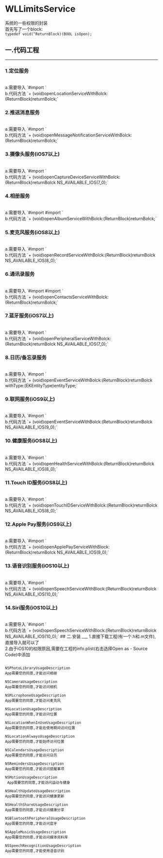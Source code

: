 # WLLimitsService
系统的一些权限的封装<br/>
首先写了一个block:<br/> 
`
typedef void(^ReturnBlock)(BOOL isOpen);
`
## 一.代码工程
___
### 1.定位服务
<br/>
a.需要导入 `#import <CoreLocation/CoreLocation.h>`<br/>
b.代码方法 `+ (void)openLocationServiceWithBolck:(ReturnBlock)returnBolck;`

### 2.推送消息服务
<br/>
a.需要导入 `#import <UserNotifications/UserNotifications.h>`<br/>
b.代码方法 `+ (void)openMessageNotificationServiceWithBolck:(ReturnBlock)returnBolck;`

### 3.摄像头服务(iOS7以上)
<br/>
a.需要导入 `#import <AVFoundation/AVFoundation.h>`<br/>
b.代码方法 `+ (void)openCaptureDeviceServiceWithBolck:(ReturnBlock)returnBolck NS_AVAILABLE_IOS(7_0);`

### 4.相册服务
<br/>
a.需要导入 `#import <Photos/Photos.h>#import <AssetsLibrary/AssetsLibrary.h>`<br/>
b.代码方法 `+ (void)openAlbumServiceWithBolck:(ReturnBlock)returnBolck;`

### 5.麦克风服务(iOS8以上)
<br/>
a.需要导入 `#import <AVFoundation/AVFoundation.h>`<br/>
b.代码方法 `+ (void)openRecordServiceWithBolck:(ReturnBlock)returnBolck NS_AVAILABLE_IOS(8_0);`

### 6.通讯录服务
<br/>
a.需要导入 `#import <AddressBook/AddressBook.h>#import <Contacts/Contacts.h>`<br/>
b.代码方法 `+ (void)openContactsServiceWithBolck:(ReturnBlock)returnBolck;`

### 7.蓝牙服务(iOS7以上)
<br/>
a.需要导入 `#import <CoreBluetooth/CoreBluetooth.h>`<br/>
b.代码方法 `+ (void)openPeripheralServiceWithBolck:(ReturnBlock)returnBolck NS_AVAILABLE_IOS(7_0);`

### 8.日历/备忘录服务
<br/>
a.需要导入 `#import <EventKit/EventKit.h>`<br/>
b.代码方法 `+ (void)openEventServiceWithBolck:(ReturnBlock)returnBolck withType:(EKEntityType)entityType;`

### 9.联网服务(iOS9以上)
<br/>
a.需要导入 `#import <CoreTelephony/CTCellularData.h>`<br/>
b.代码方法 `+ (void)openEventServiceWithBolck:(ReturnBlock)returnBolck NS_AVAILABLE_IOS(9_0);`

### 10.健康服务(iOS8以上)
<br/>
a.需要导入 `#import <HealthKit/HealthKit.h>`<br/>
b.代码方法 `+ (void)openHealthServiceWithBolck:(ReturnBlock)returnBolck NS_AVAILABLE_IOS(8_0);`

### 11.Touch ID服务(iOS8以上)
<br/>
a.需要导入 `#import <LocalAuthentication/LocalAuthentication.h>`<br/>
b.代码方法 `+ (void)openTouchIDServiceWithBolck:(ReturnBlock)returnBolck NS_AVAILABLE_IOS(8_0);`

### 12.Apple Pay服务(iOS9以上)
<br/>
a.需要导入 `#import <PassKit/PassKit.h>`<br/>
b.代码方法 `+ (void)openApplePayServiceWithBlock:(ReturnBlock)returnBolck NS_AVAILABLE_IOS(9_0);`

### 13.语音识别服务(iOS10以上)
<br/>
a.需要导入 `#import <Speech/Speech.h>`<br/>
b.代码方法 `+ (void)openSpeechServiceWithBlock:(ReturnBlock)returnBolck NS_AVAILABLE_IOS(10_0);`

### 14.Siri服务(iOS10以上)
<br/>
a.需要导入 `#import <Speech/Speech.h>`<br/>
b.代码方法 `+ (void)openSpeechServiceWithBlock:(ReturnBlock)returnBolck NS_AVAILABLE_IOS(10_0);`
## 二.安装
___
1.直接下载工程(有一个.h和.m文件),直接导入就可以了<br/>
2.由于iOS10的权限原因,需要在工程的info.plist(右击选择Open as - Source Code)中添加<br/>
<code>
<!-- 相册 --> 
<key>NSPhotoLibraryUsageDescription</key> 
<string>App需要您的同意,才能访问相册</string> 
<!-- 相机 --> 
<key>NSCameraUsageDescription</key> 
<string>App需要您的同意,才能访问相机</string> 
<!-- 麦克风 --> 
<key>NSMicrophoneUsageDescription</key> 
<string>App需要您的同意,才能访问麦克风</string> 
<!-- 位置 --> 
<key>NSLocationUsageDescription</key> 
<string>App需要您的同意,才能访问位置</string> 
<!-- 在使用期间访问位置 --> 
<key>NSLocationWhenInUseUsageDescription</key> 
<string>App需要您的同意,才能在使用期间访问位置</string> 
<!-- 始终访问位置 --> 
<key>NSLocationAlwaysUsageDescription</key> 
<string>App需要您的同意,才能始终访问位置</string> 
<!-- 日历 --> 
<key>NSCalendarsUsageDescription</key> 
<string>App需要您的同意,才能访问日历</string> 
<!-- 提醒事项 --> 
<key>NSRemindersUsageDescription</key> 
<string>App需要您的同意,才能访问提醒事项</string> 
<!-- 运动与健身 --> 
<key>NSMotionUsageDescription</key>
 <string>App需要您的同意,才能访问运动与健身</string> 
<!-- 健康更新 --> 
<key>NSHealthUpdateUsageDescription</key> 
<string>App需要您的同意,才能访问健康更新 </string> 
<!-- 健康分享 --> 
<key>NSHealthShareUsageDescription</key> 
<string>App需要您的同意,才能访问健康分享</string> 
<!-- 蓝牙 --> 
<key>NSBluetoothPeripheralUsageDescription</key> 
<string>App需要您的同意,才能访问蓝牙</string> 
<!-- 媒体资料库 --> 
<key>NSAppleMusicUsageDescription</key> 
<string>App需要您的同意,才能访问媒体资料库</string>
<!-- 语音识别 --> 
<key>NSSpeechRecognitionUsageDescription</key> 
<string>App需要您的同意,才能使用语音识别</string>
</code>